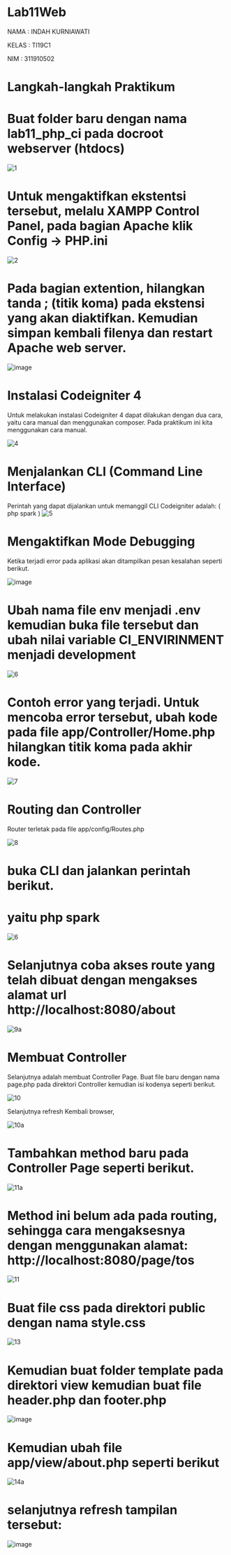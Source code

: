 # Lab11Web

NAMA : INDAH KURNIAWATI

KELAS : TI19C1

NIM : 311910502

# Langkah-langkah Praktikum
# Buat folder baru dengan nama lab11_php_ci pada docroot webserver (htdocs)
![1](https://user-images.githubusercontent.com/56399268/122621498-f1dc2700-d0bf-11eb-878a-49c506e16cf9.PNG)

# Untuk mengaktifkan ekstentsi tersebut, melalu XAMPP Control Panel, pada bagian Apache klik Config -> PHP.ini
![2](https://user-images.githubusercontent.com/56242226/122332673-07870a80-cf61-11eb-930f-da3cff7b949f.png)

# Pada bagian extention, hilangkan tanda ; (titik koma) pada ekstensi yang akan diaktifkan. Kemudian simpan kembali filenya dan restart Apache web server.
![image](https://user-images.githubusercontent.com/56399268/122621358-7c705680-d0bf-11eb-85c5-019e4ac2a541.png)

# Instalasi Codeigniter 4
Untuk melakukan instalasi Codeigniter 4 dapat dilakukan dengan dua cara, yaitu cara manual dan menggunakan composer. Pada praktikum ini kita menggunakan cara manual.

![4](https://user-images.githubusercontent.com/56242226/122393093-b85fca80-cf9e-11eb-8f91-66ac3f5ff5a4.PNG)
# Menjalankan CLI (Command Line Interface) 
Perintah yang dapat dijalankan untuk memanggil CLI Codeigniter adalah: ( php spark )
![5](https://user-images.githubusercontent.com/56399268/122622165-091c1400-d0c2-11eb-97ed-797ee9728eb2.jpg)

# Mengaktifkan Mode Debugging
Ketika terjadi error pada aplikasi akan ditampilkan pesan kesalahan seperti berikut.

![image](https://user-images.githubusercontent.com/56399268/122622954-93657780-d0c4-11eb-917e-c6fe9cf93ffd.png)

# Ubah nama file env menjadi .env kemudian buka file tersebut dan ubah nilai variable CI_ENVIRINMENT menjadi development
![6](https://user-images.githubusercontent.com/56242226/122393818-7c793500-cf9f-11eb-9f3a-c3732f68e653.PNG)

# Contoh error yang terjadi. Untuk mencoba error tersebut, ubah kode pada file app/Controller/Home.php hilangkan titik koma pada akhir kode.
![7](https://user-images.githubusercontent.com/56242226/122393979-a9c5e300-cf9f-11eb-91e5-618f12837ae2.PNG)

# Routing dan Controller
Router terletak pada file app/config/Routes.php

![8](https://user-images.githubusercontent.com/56242226/122394243-f3aec900-cf9f-11eb-9f83-dfc61dbe0a83.PNG)

#  buka CLI dan jalankan perintah berikut. 
# yaitu php spark
![6](https://user-images.githubusercontent.com/56399268/122622173-0caf9b00-d0c2-11eb-9a05-c34fb66b0da4.jpg)

# Selanjutnya coba akses route yang telah dibuat dengan mengakses alamat url http://localhost:8080/about
![9a](https://user-images.githubusercontent.com/56242226/122394476-3bcdeb80-cfa0-11eb-86a1-a89df6715a29.PNG)

# Membuat Controller
Selanjutnya adalah membuat Controller Page. Buat file baru dengan nama page.php pada direktori Controller kemudian isi kodenya seperti berikut.

![10](https://user-images.githubusercontent.com/56242226/122394552-51431580-cfa0-11eb-9d93-17bf07f36f5f.PNG)

Selanjutnya refresh Kembali browser,

![10a](https://user-images.githubusercontent.com/56242226/122394645-6a4bc680-cfa0-11eb-98d7-29c29e5a2ef1.PNG)

# Tambahkan method baru pada Controller Page seperti berikut.
![11a](https://user-images.githubusercontent.com/56242226/122394885-a3843680-cfa0-11eb-838d-4754a82e550d.PNG)

# Method ini belum ada pada routing, sehingga cara mengaksesnya dengan menggunakan alamat: http://localhost:8080/page/tos
![11](https://user-images.githubusercontent.com/56242226/122394967-b72f9d00-cfa0-11eb-9d94-3b29f33e86dd.PNG)

# Buat file css pada direktori public dengan nama style.css 
![13](https://user-images.githubusercontent.com/56242226/122396548-4ab59d80-cfa2-11eb-86b0-ca0a728808df.PNG)

# Kemudian buat folder template pada direktori view kemudian buat file header.php dan footer.php
![image](https://user-images.githubusercontent.com/56399268/122622681-a75ca980-d0c3-11eb-9c47-479d6905adbb.png)

# Kemudian ubah file app/view/about.php seperti berikut
![14a](https://user-images.githubusercontent.com/56242226/122396731-80f31d00-cfa2-11eb-8e0a-e88a4bda4921.PNG)

# selanjutnya refresh tampilan tersebut:
![image](https://user-images.githubusercontent.com/56399268/122623904-22c05a00-d0c8-11eb-9e9b-2237c2020f1e.png)

